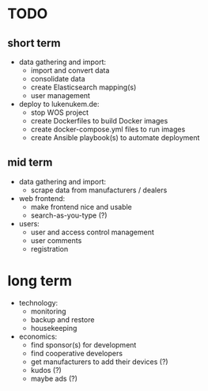 # TODO

## short term

 - data gathering and import:
   - import and convert data
   - consolidate data
   - create Elasticsearch mapping(s)
   - user management
 - deploy to lukenukem.de: 
   - stop WOS project
   - create Dockerfiles to build Docker images
   - create docker-compose.yml files to run images
   - create Ansible playbook(s) to automate deployment

## mid term

 - data gathering and import:
   - scrape data from manufacturers / dealers
 - web frontend:
   - make frontend nice and usable
   - search-as-you-type (?)
 - users:
   - user and access control management
   - user comments
   - registration

# long term

 - technology:
   - monitoring
   - backup and restore
   - housekeeping
 - economics: 
   - find sponsor(s) for development
   - find cooperative developers
   - get manufacturers to add their devices (?)
   - kudos (?)
   - maybe ads (?)
